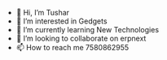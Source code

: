 - 👋 Hi, I’m Tushar
- 👀 I’m interested in Gedgets
- 🌱 I’m currently learning New Technologies
- 💞️ I’m looking to collaborate on erpnext
- 📫 How to reach me 7580862955


<!---
tusharerpdesks21/tusharerpdesks21 is a ✨ special ✨ repository because its `README.md` (this file) appears on your GitHub profile.
You can click the Preview link to take a look at your changes.
--->
